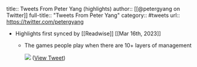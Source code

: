 title:: Tweets From Peter Yang (highlights)
author:: [[@petergyang on Twitter]]
full-title:: "Tweets From Peter Yang"
category:: #tweets
url:: https://twitter.com/petergyang

- Highlights first synced by [[Readwise]] [[Mar 16th, 2023]]
	- The games people play when there are 10+ layers of management 
	  
	  ![](https://pbs.twimg.com/media/FrONbSxakAY45uf.jpg) ([View Tweet](https://twitter.com/petergyang/status/1635806593634930688))